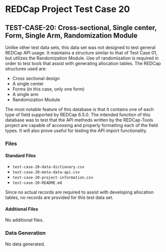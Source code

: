 # REDCap Project Test Case 20

## TEST-CASE-20: Cross-sectional, Single center, Form, Single Arm, Randomization Module

Unlike other test data sets, this data set was not designed to test general 
REDCap API usage.  It maintains a structure similar to that of Test Case 01, 
but utilizes the Randomization Module.  Use of randomization is required in 
order to test tools that assist with generating allocation tables.  The REDCap
structures used are:

* Cross sectional design
* A single center
* Forms (in this case, only one form)
* A single arm
* Randomization Module

The most notable feature of this database is that it contains one of each type 
of field supported by REDCap 6.5.0.  The intended function of this database was 
to test that the API methods written by the REDCap-Tools project are capable of
accessing and properly formatting each of the field types. It will also prove 
useful for testing the API import functionality.

### Files

#### Standard Files

* `test-case-20-data-dictionary.csv`
* `test-case-20-meta-data-api.csv`
* `test-case-20-project-information.csv`
* `test-case-20-README.md`

Since no actual records are required to assist with developing allocation 
tables, no records are provided for this test data set.

#### Additional Files

No additional files.

### Data Generation

No data generated.
